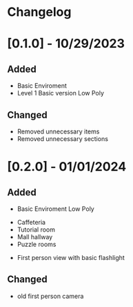 # Changelog

# [0.1.0] - 10/29/2023

## Added
 - Basic Enviroment 
 - Level 1 Basic version Low Poly
## Changed
 - Removed unnecessary items
 - Removed unnecessary sections

# [0.2.0] - 01/01/2024

## Added
 - Basic Enviroment Low Poly
  * Caffeteria 
  * Tutorial room
  * Mall hallway
  * Puzzle rooms
- First person view with basic flashlight
## Changed
 - old first person camera

